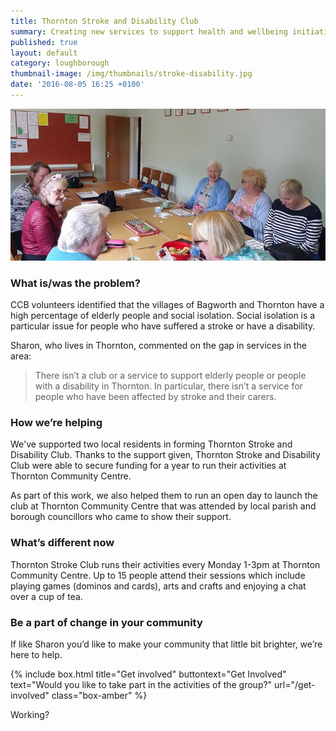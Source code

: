 ```yaml
---
title: Thornton Stroke and Disability Club
summary: Creating new services to support health and wellbeing initiatives.
published: true
layout: default
category: loughborough
thumbnail-image: /img/thumbnails/stroke-disability.jpg
date: '2016-08-05 16:25 +0100'
---
```


![Thornton Stroke and Disability Club Service Users](/img/stroke-disability.jpg)

### What is/was the problem? 

CCB volunteers identified that the villages of Bagworth and Thornton have a high percentage of elderly people and social isolation. Social isolation is a particular issue for people who have suffered a stroke or have a disability.

Sharon, who lives in Thornton, commented on the gap in services in the area: 

> There isn’t a club or a service to support elderly people or people with a disability in Thornton. In particular, there isn’t a service for people who have been affected by stroke and their carers.

### How we’re helping 

We've supported two local residents in forming Thornton Stroke and Disability Club. Thanks to the support given, Thornton Stroke and Disability Club were able to secure funding for a year to run their activities at Thornton Community Centre. 

As part of this work, we also helped them to run an open day to launch the club at Thornton Community Centre that was attended by local parish and borough councillors who came to show their support.

### What’s different now 

Thornton Stroke Club runs their activities every Monday 1-3pm at Thornton Community Centre. Up to 15 people attend their sessions which include playing games (dominos and cards), arts and crafts and enjoying a chat over a cup of tea.

### Be a part of change in your community

If like Sharon you’d like to make your community that little bit brighter, we’re here to help. 

{% include box.html title="Get involved" buttontext="Get Involved" text="Would you like to take part in the activities of the group?" url="/get-involved" class="box-amber"  %}

Working?
